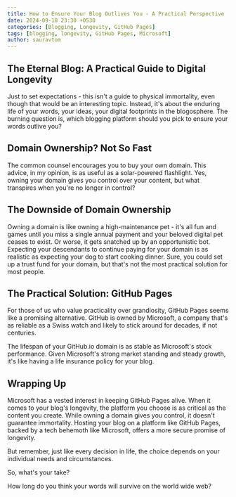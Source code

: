```yaml
---
title: How to Ensure Your Blog Outlives You - A Practical Perspective
date: 2024-09-18 23:30 +0530
categories: [Blogging, Longevity, GitHub Pages]
tags: [blogging, longevity, GitHub Pages, Microsoft]
author: sauravtom
---
```


## The Eternal Blog: A Practical Guide to Digital Longevity

Just to set expectations - this isn't a guide to physical immortality, even though that would be an interesting topic. Instead, it's about the enduring life of your words, your ideas, your digital footprints in the blogosphere. The burning question is, which blogging platform should you pick to ensure your words outlive you?

## Domain Ownership? Not So Fast

The common counsel encourages you to buy your own domain. This advice, in my opinion, is as useful as a solar-powered flashlight. Yes, owning your domain gives you control over your content, but what transpires when you're no longer in control?

## The Downside of Domain Ownership

Owning a domain is like owning a high-maintenance pet - it's all fun and games until you miss a single annual payment and your beloved digital pet ceases to exist. Or worse, it gets snatched up by an opportunistic bot. Expecting your descendants to continue paying for your domain is as realistic as expecting your dog to start cooking dinner. Sure, you could set up a trust fund for your domain, but that's not the most practical solution for most people.

## The Practical Solution: GitHub Pages

For those of us who value practicality over grandiosity, GitHub Pages seems like a promising alternative. GitHub is owned by Microsoft, a company that's as reliable as a Swiss watch and likely to stick around for decades, if not centuries.

The lifespan of your GitHub.io domain is as stable as Microsoft's stock performance. Given Microsoft's strong market standing and steady growth, it's like having a life insurance policy for your blog.

## Wrapping Up

Microsoft has a vested interest in keeping GitHub Pages alive. When it comes to your blog's longevity, the platform you choose is as critical as the content you create. While owning a domain gives you control, it doesn't guarantee immortality. Hosting your blog on a platform like GitHub Pages, backed by a tech behemoth like Microsoft, offers a more secure promise of longevity.

But remember, just like every decision in life, the choice depends on your individual needs and circumstances. 

So, what's your take? 

How long do you think your words will survive on the world wide web?
